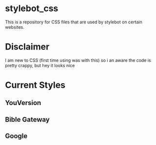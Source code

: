 # stylebot_css
This is a repository for CSS files that are used by stylebot on certain websites.
# Disclaimer
I am new to CSS (first time using was with this) so i an aware the code is pretty crappy, but hey it looks nice
# Current Styles
## YouVersion

## Bible Gateway

## Google
